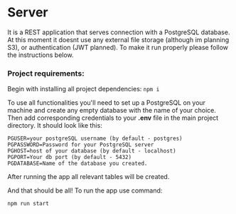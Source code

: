 # Server

It is a REST application that serves connection with a PostgreSQL database. At this moment it doesnt use any external file storage (although im planning S3), or authentication (JWT planned). To make it run properly please follow the instructions below.

### Project requirements:

Begin with installing all project dependencies:
`npm i`

To use all functionalities you'll need to set up a PostgreSQL on your machine and create any empty database with the name of your choice. Then add corresponding credentials to your **.env** file in the main project directory. It should look like this:

```
PGUSER=your postgreSQL username (by default - postgres)
PGPASSWORD=Password for your PostgreSQL server
PGHOST=host of your database (by default - localhost)
PGPORT=Your db port (by default - 5432)
PGDATABASE=Name of the database you created.
```

After running the app all relevant tables will be created.

And that should be all! To run the app use command:

`npm run start`

